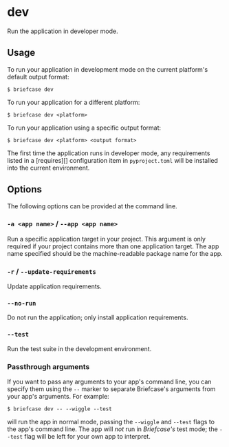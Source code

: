 # dev

Run the application in developer mode.

## Usage

To run your application in development mode on the current platform's
default output format:

```console
$ briefcase dev
```

To run your application for a different platform:

```console
$ briefcase dev <platform>
```

To run your application using a specific output format:

```console
$ briefcase dev <platform> <output format>
```

The first time the application runs in developer mode, any requirements
listed in a [requires][] configuration item
in `pyproject.toml` will be installed into the current environment.

## Options

The following options can be provided at the command line.

### `-a <app name>` / `--app <app name>`

Run a specific application target in your project. This argument is only
required if your project contains more than one application target. The
app name specified should be the machine-readable package name for the
app.

### `-r` / `--update-requirements`

Update application requirements.

### `--no-run`

Do not run the application; only install application requirements.

### `--test`

Run the test suite in the development environment.

### Passthrough arguments

If you want to pass any arguments to your app's command line, you can
specify them using the `--` marker to separate Briefcase's arguments
from your app's arguments. For example:

```console
$ briefcase dev -- --wiggle --test
```

will run the app in normal mode, passing the `--wiggle` and `--test`
flags to the app's command line. The app will *not* run in *Briefcase's*
test mode; the `--test` flag will be left for your own app to interpret.
